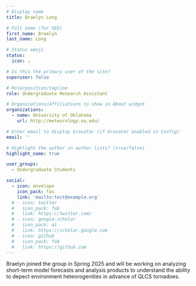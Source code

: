 ```yaml
---
# Display name
title: Braelyn Long

# Full name (for SEO)
first_name: Braelyn
last_name: Long

# Status emoji
status:
  icon: ☕️

# Is this the primary user of the site?
superuser: false

# Role/position/tagline
role: Undergraduate Research Assistant

# Organizations/Affiliations to show in About widget
organizations:
  - name: University of Oklahoma
    url: http://meteorology.ou.edu/

# Enter email to display Gravatar (if Gravatar enabled in Config)
email: ''

# Highlight the author in author lists? (true/false)
highlight_name: true

user_groups:
  - Undergraduate Students

social:
  - icon: envelope
    icon_pack: fas
    link: 'mailto:test@example.org'
  # - icon: twitter
  #   icon_pack: fab
  #   link: https://twitter.com/
  # - icon: google-scholar
  #   icon_pack: ai
  #   link: https://scholar.google.com
  # - icon: github
  #   icon_pack: fab
  #   link: https://github.com
---
```


Braelyn joined the group in Spring 2025 and will be working on analyzing short-term model forecasts and analysis products to understand the ability to depect environment heteorogenities in advance of QLCS tornadoes. 